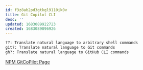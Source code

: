 ```yaml
---
id: f3z8ab2pd3gtkgl9110ik0v
title: Git Copilot CLI
desc: ''
updated: 1683089922723
created: 1683089896926
---
```



```md
??: Translate natural language to arbitrary shell commands
git?: Translate natural language to Git commands
gh?: Translate natural language to GitHub CLI commands
```

[NPM GitCoPilot Page](https://www.npmjs.com/package/@githubnext/github-copilot-cli)